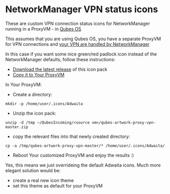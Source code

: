 # NetworkManager VPN status icons

These are custom VPN connection status icons for NetworkManager running in a ProxyVM - in [Qubes OS](qubes-os.org)

This assumes that you are using Qubes OS, you have a separate ProxyVM for VPN connections and [your VPN are handled by NetworkManager](https://www.qubes-os.org/doc/privacy/vpn/)

In this case if you want some nice green/red padlock icon instead of the NetworkManager defaults, follow these instructions:

- [Download the latest release](https://github.com/Zrubi/qubes-artwork-proxy-vpn/archive/master.zip) of this icon pack
- [Copy it to Your ProxyVM](https://www.qubes-os.org/doc/copying-files/)

In Your ProxyVM:

- Create a directory:

`mkdir -p /home/user/.icons/Adwaita`

- Unzip the icon pack:

`unzip -d /tmp ~/QubesIncoming/<source vm>/qubes-artwork-proxy-vpn-master.zip`

- copy the relevant files into that newly created directory:

`cp -a /tmp/qubes-artwork-proxy-vpn-master/* /home/user/.icons/Adwaita/`

- Reboot Your customized ProxyVM and enjoy the results :)




Yes, this means we just overrideing the default Adwaita icons. Much more elegant solution would be:
- create a real new icon theme
- set this theme as default for your ProxyVM
